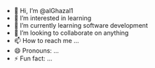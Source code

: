 - 👋 Hi, I’m @alGhazal1
- 👀 I’m interested in learning 
- 🌱 I’m currently learning software development 
- 💞️ I’m looking to collaborate on anything 
- 📫 How to reach me ...
- 😄 Pronouns: ...
- ⚡ Fun fact: ...

<!---
alGhazal1/alGhazal1 is a ✨ special ✨ repository because its `README.md` (this file) appears on your GitHub profile.
You can click the Preview link to take a look at your changes.
--->
